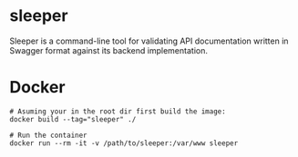 # sleeper
Sleeper is a command-line tool for validating API documentation written in Swagger format against its backend implementation.

# Docker

```shell
# Asuming your in the root dir first build the image:
docker build --tag="sleeper" ./

# Run the container
docker run --rm -it -v /path/to/sleeper:/var/www sleeper
```

